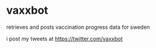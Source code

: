 # vaxxbot
retrieves and posts vaccination progress data for sweden

i post my tweets at https://twitter.com/vaxxbot
